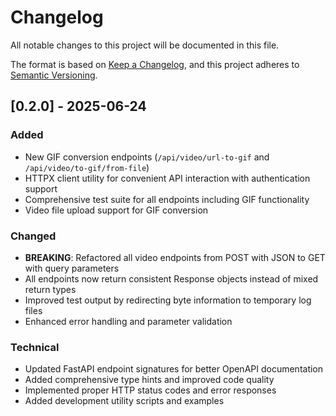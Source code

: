 # Changelog

All notable changes to this project will be documented in this file.

The format is based on [Keep a Changelog](https://keepachangelog.com/en/1.0.0/),
and this project adheres to [Semantic Versioning](https://semver.org/spec/v2.0.0.html).

## [0.2.0] - 2025-06-24

### Added
- New GIF conversion endpoints (`/api/video/url-to-gif` and `/api/video/to-gif/from-file`)
- HTTPX client utility for convenient API interaction with authentication support
- Comprehensive test suite for all endpoints including GIF functionality
- Video file upload support for GIF conversion

### Changed
- **BREAKING**: Refactored all video endpoints from POST with JSON to GET with query parameters
- All endpoints now return consistent Response objects instead of mixed return types
- Improved test output by redirecting byte information to temporary log files
- Enhanced error handling and parameter validation

### Technical
- Updated FastAPI endpoint signatures for better OpenAPI documentation
- Added comprehensive type hints and improved code quality
- Implemented proper HTTP status codes and error responses
- Added development utility scripts and examples
